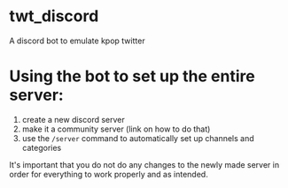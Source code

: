 # twt_discord
A discord bot to emulate kpop twitter


# Using the bot to set up the entire server:
1. create a new discord server
2. make it a community server (link on how to do that)
3. use the <code>/server</code> command to automatically set up channels and categories

It's important that you do not do any changes to the newly made server in order for everything to work properly and as intended.

